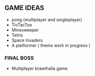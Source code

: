 ## GAME IDEAS

- pong (multiplayer and singleplayer)
- TicTacToe
- Minesweeper
- Tetris
- Space Invaders
- A platformer ( theme work in progress )

### FINAL BOSS 
- Multiplayer brawlhalla game
  
